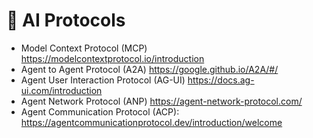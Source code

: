 
# 🚀 AI Protocols
- Model Context Protocol (MCP) https://modelcontextprotocol.io/introduction
- Agent to Agent Protocol (A2A) https://google.github.io/A2A/#/
- Agent User Interaction Protocol (AG-UI) https://docs.ag-ui.com/introduction
- Agent Network Protocol (ANP) https://agent-network-protocol.com/
- Agent Communication Protocol (ACP): https://agentcommunicationprotocol.dev/introduction/welcome
